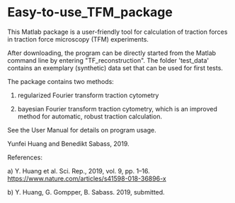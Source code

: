 # Easy-to-use_TFM_package

This Matlab package is a user-friendly tool for calculation of traction forces 
in traction force microscopy (TFM) experiments.  

After downloading, the program can be directly started from the Matlab command line
by entering "TF_reconstruction". The folder 'test_data' contains an exemplary (synthetic)
data set that can be used for first tests.

The package contains two methods: 

1. regularized Fourier transform traction cytometry 

2. bayesian Fourier transform traction cytometry, which is an improved method for
automatic, robust traction calculation.

See the User Manual for details on program usage. 


Yunfei Huang and Benedikt Sabass, 2019.


References: 

a) Y. Huang et al. Sci. Rep., 2019, vol. 9, pp. 1–16. 
https://www.nature.com/articles/s41598-018-36896-x

b) Y. Huang, G. Gompper, B. Sabass. 2019, submitted. 
